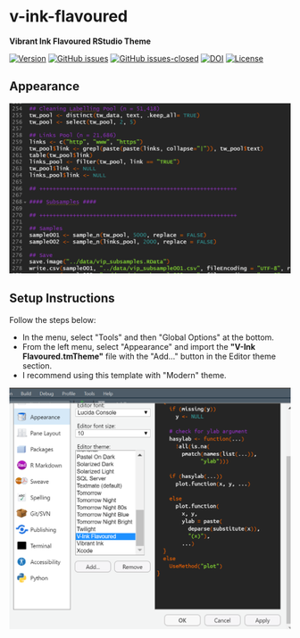 # v-ink-flavoured
**Vibrant Ink Flavoured RStudio Theme**

[![Version](https://img.shields.io/badge/version-v0.2.2-blue.svg)](https://github.com/bgonzalezbustamante/v-ink-flavoured/blob/master/CHANGELOG.md) [![GitHub issues](https://img.shields.io/github/issues/bgonzalezbustamante/v-ink-flavoured.svg)](https://github.com/bgonzalezbustamante/v-ink-flavoured/issues/) [![GitHub issues-closed](https://img.shields.io/github/issues-closed/bgonzalezbustamante/v-ink-flavoured.svg)](https://github.com/bgonzalezbustamante/v-ink-flavoured/issues?q=is%3Aissue+is%3Aclosed) [![DOI](https://zenodo.org/badge/409929905.svg)](https://zenodo.org/badge/latestdoi/409929905) [![License](https://img.shields.io/badge/license-CC--BY--4.0-black)](https://github.com/bgonzalezbustamante/v-ink-flavoured/blob/master/LICENSE.md)

## Appearance

<img src="images/vink.png" width="900px;"/>

## Setup Instructions

Follow the steps below:

- In the menu, select "Tools" and then "Global Options" at the bottom.
- From the left menu, select "Appearance" and import the **"V-Ink Flavoured.tmTheme"** file with the "Add..." button in the Editor theme section.
- I recommend using this template with "Modern" theme.

<img src="images/rstudio.png" width="900px;"/>

